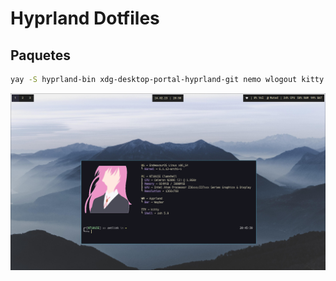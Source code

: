 # **Hyprland Dotfiles**

## Paquetes
```bash
yay -S hyprland-bin xdg-desktop-portal-hyprland-git nemo wlogout kitty ttf-hack ttf-hack-nerd ttf-clear-sans ttf-roboto-mono-nerd waybar-hyprland-git neofetch swayidle wofi materia-gtk-theme papirus-icon-theme gnome-tweaks
```

![Hyprland](/screenshot.png)